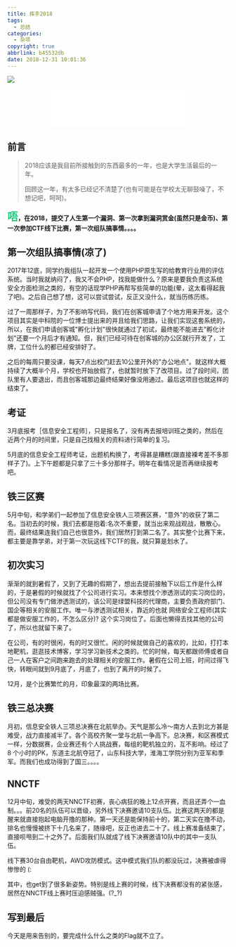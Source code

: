 ```yaml
---
title: 挥手2018
tags:
  - 总结
categories:
  - 杂项
copyright: true
abbrlink: b45532db
date: 2018-12-31 10:01:36
---
```


![](https://ae01.alicdn.com/kf/HTB1tlmcaB1D3KVjSZFy762uFpXaE.png)
<!--more-->
<div class="yinyue" style="text-align:center"><iframe frameborder="no" border="0" marginwidth="0" marginheight="0" width=330 height=86 src="//music.163.com/outchain/player?type=2&id=760058&auto=1&height=66"></iframe></div>

## 前言 ##

>2018应该是我目前所接触到的东西最多的一年，也是大学生活最后的一年。
>
>回顾这一年，有太多已经记不清楚了(也有可能是在学校太无聊鼓噪了，不想记吧，呵呵)。


**<font color=#1bcc7c size=5>唔</font>，在2018，提交了人生第一个漏洞、第一次拿到漏洞赏金(虽然只是金币)、第一次参加CTF线下比赛，第一次组队搞事情。。。。**


## 第一次组队搞事情(凉了) ##

2017年12底，同学约我组队一起开发一个使用PHP原生写的给教育行业用的评估系统。当时我就纳闷了，我又不会PHP，找我能做什么？原来是要我负责这系统安全方面检测之类的，有空的话现学PHP再帮写些简单的功能(晕，这太看得起我了吧)。之后自己想了想，这可以尝试尝试，反正又没什么，就当历练历练。

过了一周那样子，为了不影响写代码，我们在创客城申请了个地方用来开发。这个项目其实是中科院的一位博士提出来的并且给我们思路，让我们实现这套系统的，所以，在我们申请创客城"孵化计划"很快就通过了初试，最终能不能进去"孵化计划"还要一个月后才有通知。但，我们已经可待在创客城的办公区就行开发了，工牌，工位什么的都已经安排好了。

之后的每周只要没课，每天7点出校门赶去10公里开外的"办公地点"。就这样大概持续了大概半个月，学校也开始放假了，也就暂时放下了改项目。过了段时间，团队里有人要退出，而且创客城那边最终结果好像没用通过。最后这项目也就这样的结束了。

## 考证 ##

3月底报考［信息安全工程师］，只是报名了，没有再去报培训班之类的，然后在近两个月的时间里，只是自己找相关的资料进行简单的复习。

5月底的信息安全工程师考证，出题机构换了，考得甚是糟糕(跟直接裸考差不多那样子了)。上下午题都是只拿了三十多分那样子。明年在看情况是否再继续报考吧。

## 铁三区赛 ##

5月中旬，和学弟们一起参加了信息安全铁人三项赛区赛，"意外"的收获了第二名。当初去的时候，我们去都是抱着:名次不重要，就当出来观战观战，散散心。而，最终结果连我们自己也很意外，我们居然打到第二名了。其实整个比赛下来，都主要是靠学弟，对于第一次玩这线下CTF的我，就只算是划水了。

## 初次实习 ##

渐渐的就到暑假了，又到了无趣的假期了，想出去提前接触下以后工作是什么样的，于是暑假的时候就找了个公司进行实习。本来想找个渗透测试的实习岗位的，但公司没有专门做渗透测试的，该公司是绿盟科技的代理商，主要负责政府部门、国企等相关的安服工作。唯一与渗透测试相关，靠近的也就 网络安全工程师(其实都是做安服工作的，不怎么区分)? 这个实习岗位了。后面也懒得去找其他的公司了，所以也就留下来了。

在公司，有的时很闲，有的时又很忙。闲的时候就做自己的喜欢的，比如，打打本地靶机，逛逛技术博客，学习学习新技术之类的。忙的时候，每天都跟师傅或者自己一人在客户之间跑来跑去的处理相关的安服工作。暑假在公司上班，时间过得飞快，转眼间就到9月底了，月底了，也到了离开的时候了。

12月，是个比赛繁忙的月，印象最深的两场比赛。

## 铁三总决赛 ##

月初，信息安全铁人三项总决赛在北航举办。天气是那么冷～南方人去到北方甚是难受，战力直接减半了。各个高校齐聚一堂与北航一争高下。总决赛，和区赛模式一样，分数据赛，企业赛还有个人挑战赛，每组的靶机独立的，互不影响。经过了8 个小时的PK，东道主北航夺冠了，山东科技大学，淮海工学院分别为亚军和季军。而我们也成功得到了国三。。。。

## NNCTF ##

12月中旬，难受的两天NNCTF初赛，丧心病狂的晚上12点开赛，而且还弄个一血制。。。前20名的队伍可以晋级，另外线下决赛邀请10支队伍。比赛这两天的都是醒来就直接抱起电脑开撸的那种。第一天还是能保持前十的，第二天实在撸不动，排名也慢慢被挤下十几名来了，随缘吧，反正也进去二十了。线上赛准备结束了，直接呗甩到二十之外了。后面我们队就成了线下决赛邀请10队中的其中一支队伍。

线下赛30台自由靶机，AWD攻防模式。这中模式我们队的都没玩过，决赛被虐得惨惨的 (:

其中，也get到了很多新姿势。特别是线上赛的时候，线下决赛都没有的紧张感，居然在NNCTF线上赛时压迫感贼强。(?_?)

## 写到最后 ##

今天是用来告别的，要完成什么什么之类的Flag就不立了。
